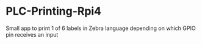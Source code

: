 # PLC-Printing-Rpi4
Small app to print 1 of 6 labels in Zebra language depending on which GPIO pin receives an input
